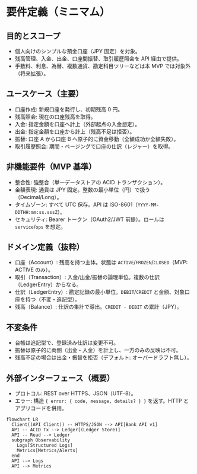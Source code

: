 # 要件定義（ミニマム）

## 目的とスコープ
- 個人向けのシンプルな預金口座（JPY 固定）を対象。
- 残高管理、入金、出金、口座間振替、取引履歴照会を API 経由で提供。
- 手数料、利息、為替、複数通貨、勘定科目ツリーなどは本 MVP では対象外（将来拡張）。

## ユースケース（主要）
- 口座作成: 新規口座を発行し、初期残高 0 円。
- 残高照会: 現在の口座残高を取得。
- 入金: 指定金額を口座へ計上（外部起点の入金想定）。
- 出金: 指定金額を口座から計上（残高不足は拒否）。
- 振替: 口座 A から口座 B へ原子的に資金移動（全額成功か全額失敗）。
- 取引履歴照会: 期間・ページングで口座の仕訳（レジャー）を取得。

## 非機能要件（MVP 基準）
- 整合性: 強整合（単一データストアの ACID トランザクション）。
- 金額表現: 通貨は JPY 固定。整数の最小単位（円）で扱う（Decimal/Long）。
- タイムゾーン: すべて UTC 保存。API は ISO-8601（`YYYY-MM-DDTHH:mm:ss.sssZ`）。
- セキュリティ: Bearer トークン（OAuth2/JWT 前提）。ロールは `service`/`ops` を想定。

## ドメイン定義（抜粋）
- 口座（Account）: 残高を持つ主体。状態は `ACTIVE`/`FROZEN`/`CLOSED`（MVP: ACTIVE のみ）。
- 取引（Transaction）: 入金/出金/振替の論理単位。複数の仕訳（LedgerEntry）からなる。
- 仕訳（LedgerEntry）: 勘定記録の最小単位。`DEBIT`/`CREDIT` と金額、対象口座を持つ（不変・追記型）。
- 残高（Balance）: 仕訳の集計で導出。`CREDIT - DEBIT` の累計（JPY）。

## 不変条件
- 台帳は追記型で、登録済み仕訳は変更不可。
- 振替は原子的に両側（出金・入金）を計上し、一方のみの反映は不可。
- 残高不足の場合は出金・振替を拒否（デフォルト: オーバードラフト無し）。

## 外部インターフェース（概要）
- プロトコル: REST over HTTPS、JSON（UTF-8）。
- エラー: 構造 `{ error: { code, message, details? } }` を返す。HTTP とアプリコードを併用。

```mermaid
flowchart LR
  Client((API Client)) -- HTTPS/JSON --> API[Bank API v1]
  API -- ACID Tx --> Ledger[(Ledger Store)]
  API -- Read --> Ledger
  subgraph Observability
    Logs[Structured Logs]
    Metrics[Metrics/Alerts]
  end
  API --> Logs
  API --> Metrics
```
